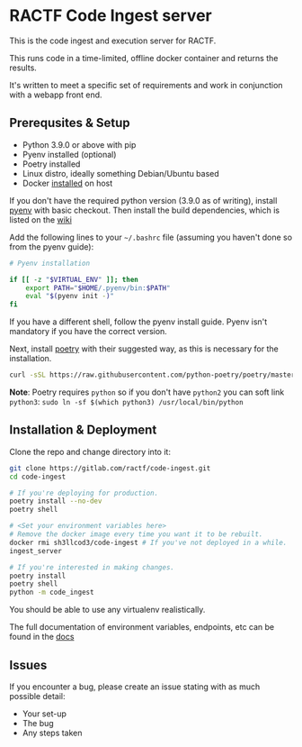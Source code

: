 # RACTF Code Ingest server

This is the code ingest and execution server for RACTF.

This runs code in a time-limited, offline docker container and returns the results.

It's written to meet a specific set of requirements and work in conjunction with a webapp front end.

## Prerequsites & Setup

- Python 3.9.0 or above with pip
- Pyenv installed (optional)
- Poetry installed
- Linux distro, ideally something Debian/Ubuntu based
- Docker [installed](https://www.digitalocean.com/community/tutorials/how-to-install-and-use-docker-on-ubuntu-20-04) on host

If you don't have the required python version (3.9.0 as of writing), install [pyenv](https://github.com/pyenv/pyenv#basic-github-checkout) with basic checkout.
Then install the build dependencies, which is listed on the [wiki](https://github.com/pyenv/pyenv/wiki)

Add the following lines to your `~/.bashrc` file (assuming you haven't done so from the pyenv guide):

```bash
# Pyenv installation

if [[ -z "$VIRTUAL_ENV" ]]; then
    export PATH="$HOME/.pyenv/bin:$PATH"
    eval "$(pyenv init -)"
fi
```

If you have a different shell, follow the pyenv install guide. Pyenv isn't mandatory if you have the correct version.

Next, install [poetry](https://python-poetry.org/docs/) with their suggested way, as this is necessary for the installation.

```bash
curl -sSL https://raw.githubusercontent.com/python-poetry/poetry/master/get-poetry.py | python
```
**Note**: Poetry requires `python` so if you don't have `python2` you can soft link `python3`: `sudo ln -sf $(which python3) /usr/local/bin/python`

## Installation & Deployment

Clone the repo and change directory into it:

```bash
git clone https://gitlab.com/ractf/code-ingest.git
cd code-ingest

# If you're deploying for production.
poetry install --no-dev
poetry shell

# <Set your environment variables here>
# Remove the docker image every time you want it to be rebuilt.
docker rmi sh3llcod3/code-ingest # If you've not deployed in a while.
ingest_server

# If you're interested in making changes.
poetry install
poetry shell
python -m code_ingest
```

You should be able to use any virtualenv realistically.

The full documentation of environment variables, endpoints, etc can be found in the [docs](docs/ingest.rst)

## Issues

If you encounter a bug, please create an issue stating with as much possible detail:

- Your set-up
- The bug
- Any steps taken
